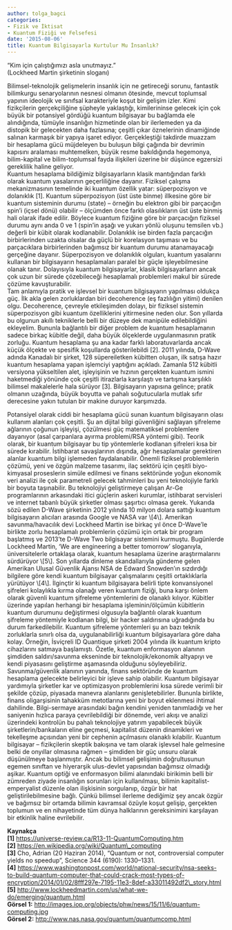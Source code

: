```yaml
---
author: tolga_bagci
categories:
- Fizik ve İktisat
- Kuantum Fiziği ve Felsefesi
date: '2015-08-06'
title: Kuantum Bilgisayarla Kurtulur Mu İnsanlık?
---
```


“Kim için çalıştığımızı asla unutmayız.”  
(Lockheed Martin şirketinin sloganı)

Bilimsel-teknolojik gelişmelerin insanlık için ne getireceği sorunu, fantastik bilimkurgu senaryolarının nesnesi olmanın ötesinde, mevcut toplumsal yapının ideolojik ve sınıfsal karakteriyle koşut bir gelişim izler. Kimi fizikçilerin gerçekçiliğine şüpheyle yaklaştığı, kimilerininse gelecek için çok büyük bir potansiyel gördüğü kuantum bilgisayar bu bağlamda ele alındığında, tümüyle insanlığın hizmetinde olan bir ilerlemeden ya da distopik bir gelecekten daha fazlasına; çeşitli çıkar öznelerinin dinamiğinde salınan karmaşık bir yapıya işaret ediyor. Gerçekleştiği takdirde muazzam bir hesaplama gücü müjdeleyen bu buluşun bilgi çağında bir devrimin kapısını aralaması muhtemelken, büyük resme bakıldığında hegemonya, bilim-kapital ve bilim-toplumsal fayda ilişkileri üzerine bir düşünce egzersizi gereklilik haline geliyor.  
Kuantum hesaplama bildiğimiz bilgisayarların klasik mantığından farklı olarak kuantum yasalarının geçerliliğine dayanır. Fiziksel çalışma mekanizmasının temelinde iki kuantum özellik yatar: süperpozisyon ve dolanıklık \[1\]. Kuantum süperpozisyon (üst üste binme) illkesine göre bir kuantum sisteminin durumu (state) – örneğin bu elektron gibi bir parçacığın spin’i (içsel dönü) olabilir – ölçümden önce farklı olasılıkların üst üste binmiş hali olarak ifade edilir. Böylece kuantum fiziğine göre bir parçacığın fiziksel durumu aynı anda 0 ve 1 (spin’in aşağı ve yukarı yönlü oluşunu temsilen vb.) değerli bir kübit olarak kodlanabilir. Dolanıklık ise birden fazla parçacığın birbirlerinden uzakta olsalar da güçlü bir korelasyon taşıması ve bu parçacıklara birbirlerinden bağımsız bir kuantum durumu atanamayacağı gerçeğine dayanır. Süperpozisyon ve dolanıklık olguları, kuantum yasalarını kullanan bir bilgisayarın hesaplamaları paralel bir güçle işleyebilmesine olanak tanır. Dolayısıyla kuantum bilgisayarlar, klasik bilgisayarların ancak çok uzun bir sürede çözebileceği hesaplamalı problemleri makul bir sürede çözüme kavuşturabilir.  
Tam anlamıyla pratik ve işlevsel bir kuantum bilgisayarın yapılması oldukça güç. İlk akla gelen zorluklardan biri decoherence (eş fazlılığın yitimi) denilen olgu. Decoherence, çevreyle etkileşimden dolayı, bir fiziksel sistemin süperpozisyon gibi kuantum özelliklerini yitirmesine neden olur. Son yıllarda bu olgunun akıllı tekniklerle belli bir düzeye dek manipüle edilebildiğini ekleyelim. Bununla bağlantılı bir diğer problem de kuantum hesaplamanın sadece birkaç kübitle değil, daha büyük ölçeklerde uygulanmasının pratik zorluğu. Kuantum hesaplama şu ana kadar farklı laboratuvarlarda ancak küçük ölçekte ve spesifik koşullarda gösterilebildi \[2\]. 2011 yılında, D-Wave adında Kanadalı bir şirket, 128 süpereiletken kübitten oluşan, ilk satışa hazır kuantum hesaplama yapan işlemciyi yaptığını açıkladı. Zamanla 512 kübitli versiyona yükseltilen alet, işleyişinin ve hızının gerçekten kuantum ismini haketmediği yönünde çok çeşitli itirazlarla karşılaştı ve tartışma karşılıklı bilimsel makalelerle hala sürüyor \[3\]. Bilgisayarın yapısına gelince; pratik olmanın uzağında, büyük boyutta ve pahalı soğutucularla mutlak sıfır derecesine yakın tutulan bir makine duruyor karşımızda.  
</figure>  
Potansiyel olarak ciddi bir hesaplama gücü sunan kuantum bilgisayarın olası kullanım alanları çok çeşitli. Şu an dijital bilgi güvenliğini sağlayan şifreleme ağlarının çoğunun işleyişi, çözülmesi güç matematiksel problemlere dayanıyor (asal çarpanlara ayırma problemi/RSA yöntemi gibi). Teorik olarak, bir kuantum bilgisayar bu tip yöntemlerle kodlanan şifreleri kısa bir sürede kırabilir. İstihbarat savaşlarının dışında, ağır hesaplamalar gerektiren alanlar kuantum bilgi işlemeden faydalanabilir. Önemli fiziksel problemlerin çözümü, yeni ve özgün malzeme tasarımı, ilaç sektörü için çeşitli biyo-kimyasal proseslerin simüle edilmesi ve finans sektöründe yoğun ekonomik veri analizi ile çok parametreli gelecek tahminleri bu yeni teknolojiyle farklı bir boyuta taşınabilir.  
Bu teknolojiyi geliştirmeye çalışan Ar-Ge programlarının arkasındaki itici güçlerin askeri kurumlar, istihbarat servisleri ve internet tabanlı büyük şirketler olması şaşırtıcı olmasa gerek. Yukarıda sözü edilen D-Wave şirketinin 2012 yılında 10 milyon dolara sattığı kuantum bilgisayarın alıcıları arasında Google ve NASA var \[4\]. Amerikan savunma/havacılık devi Lockheed Martin ise birkaç yıl önce D-Wave’le birlikte zorlu hesaplamalı problemlerin çözümü için ortak bir program başlatmış ve 2013’te D-Wave Two bilgisayar sistemini kurmuştu. Bugünlerde Lockheed Martin, ‘We are engineering a better tomorrow’ sloganıyla, üniversitelerle ortaklaşa olarak, kuantum hesaplama üzerine araştırmalarını sürdürüyor \[5\]. Son yıllarda dinleme skandallarıyla gündeme gelen Amerikan Ulusal Güvenlik Ajansı NSA de Edward Snowden’ın sızdırdığı bilgilere göre kendi kuantum bilgisayar çalışmalarını çeşitli ortaklıklarla yürütüyor \[4\]. İlginçtir ki kuantum bilgisayara belirli tipte konvansiyonel şifreleri kolaylıkla kırma olanağı veren kuantum fiziği, buna karşı önlem olarak güvenli kuantum şifreleme yöntemlerini de olanaklı kılıyor. Kübitler üzerinde yapılan herhangi bir hesaplama işleminin/ölçümün kübitlerin kuantum durumunu değiştirmesi olgusuyla bağlantılı olarak kuantum şifreleme yöntemiyle kodlanan bilgi, bir hacker saldırısına uğradığında bu durum farkedilebilir. Kuantum şifreleme yöntemleri şu an bazı teknik zorluklarla sınırlı olsa da, uygulanabilirliği kuantum bilgisayarlara göre daha kolay. Örneğin, İsviçreli ID Quantique şirketi 2004 yılında ilk kuantum kripto cihazlarını satmaya başlamıştı. Özetle, kuantum enformasyon alanının şimdiden saldırı/savunma ekseninde bir teknolojik/ekonomik altyapıyı ve kendi piyasasını geliştirme aşamasında olduğunu söyleyebiliriz.  
Savunma/güvenlik alanının yanında, finans sektöründe de kuantum hesaplama gelecekte belirleyici bir işleve sahip olabilir. Kuantum bilgisayar yardımıyla şirketler kar ve optimizasyon problemlerini kısa sürede verimli bir şekilde çözüp, piyasada manevra alanlarını genişletebilirler. Bununla birlikte, finans oligarşisinin tahakküm metotlarına yeni bir boyut eklenmesi ihtimal dahilinde. Bilgi-sermaye arasındaki bağın kendini yeniden tanımladığı ve her saniyenin hızlıca paraya çevrilebildiği bir dönemde, veri akışı ve analizi üzerindeki kontrolün bu pahalı teknolojiye yatırım yapabilecek büyük şirketlerin/bankaların eline geçmesi, kapitalist düzenin dinamikleri ve tekelleşme açısından yeni bir cephenin açılmasını olanaklı kılabilir.  
Kuantum bilgisayar – fizikçilerin skeptik bakışına ve tam olarak işlevsel hale gelmesine belki de onyıllar olmasına rağmen – şimdiden bir güç unsuru olarak düşünülmeye başlanmıştır. Ancak bu bilimsel gelişimin doğrultusunun egemen sınıftan ve hiyerarşik ulus-devlet yapısından bağımsız olmadığı aşikar. Kuantum optiği ve enformasyon bilimi alanındaki birikimin belli bir zümreden ziyade insanlığın sorunları için kullanılması, bilimin kapitalist-emperyalist düzenle olan ilişkisinin sorgulanıp, özgür bir hat geliştirilebilmesine bağlı. Çünkü bilimsel ilerleme dediğimiz şey ancak özgür ve bağımsız bir ortamda bilimin kavramsal özüyle koşut gelişip, gerçekten toplumun ve en nihayetinde tüm dünya halklarının gereksinimini karşılayan bir etkinlik haline evrilebilir.

**Kaynakça**  
**\[1\]** https://universe-review.ca/R13-11-QuantumComputing.htm  
**\[2\]** https://en.wikipedia.org/wiki/Quantum\_computing  
**\[3\]** Cho, Adrian (20 Haziran 2014), “Quantum or not, controversial computer yields no speedup”, Science 344 (6190): 1330–1331.  
**\[4\]** https://www.washingtonpost.com/world/national-security/nsa-seeks-to-build-quantum-computer-that-could-crack-most-types-of-encryption/2014/01/02/8fff297e-7195-11e3-8def-a33011492df2\_story.html  
**\[5\]** http://www.lockheedmartin.com/us/what-we-do/emerging/quantum.html  
**Görsel 1:** http://images.iop.org/objects/phw/news/15/11/6/quantum-computing.jpg  
**Görsel 2:** http://www.nas.nasa.gov/quantum/quantumcomp.html